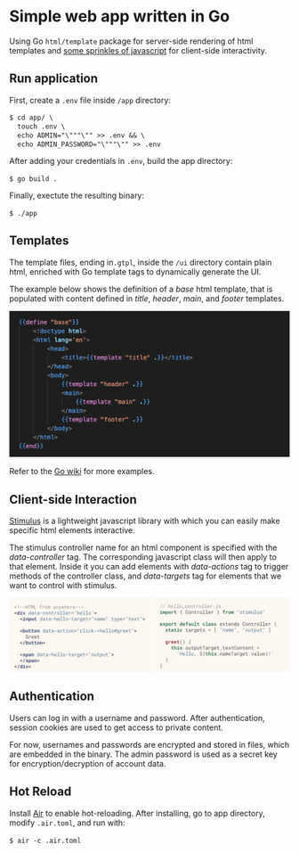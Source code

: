 # Simple web app written in Go

Using Go `html/template` package for server-side rendering of html templates and [some sprinkles of javascript](https://stimulus.hotwired.dev/) for client-side interactivity.



## Run application
First, create a `.env` file inside `/app` directory:

```
$ cd app/ \
  touch .env \ 
  echo ADMIN="\"""\"" >> .env && \
  echo ADMIN_PASSWORD="\"""\"" >> .env
```

After adding your credentials in `.env`, build the app directory:

`$ go build .`

Finally, exectute the resulting binary:

`$ ./app`

## Templates

The template files, ending in`.gtpl`, inside the `/ui` directory contain plain html, enriched with Go template tags to dynamically generate the UI.


The example below shows the definition of a *base* html template, that is populated with content defined in *title*, *header*, *main*, and *footer* templates. 

![](docs/template_example.png)

Refer to the [Go wiki](https://go.dev/doc/articles/wiki/) for more examples.


## Client-side Interaction

[Stimulus](https://stimulus.hotwired.dev/) is a lightweight javascript library with which you can easily make specific html elements interactive. 

The stimulus controller name for an html component is specified with the *data-controller* tag. The corresponding javascript class will then apply to that element. Inside it you can add elements with *data-actions* tag to trigger methods of the controller class, and *data-targets* tag for elements that we want to control with stimulus.

![](docs/stimulus_example.png)


## Authentication

Users can log in with a username and password. After authentication, session cookies are used to get access to private content.

For now, usernames and passwords are encrypted and stored in files, which are embedded in the binary. The admin password is used as a secret key for encryption/decryption of account data.

## Hot Reload

Install [Air](https://github.com/cosmtrek/air) to enable hot-reloading. After installing, go to app directory, modify `.air.toml`, and run with:

`$ air -c .air.toml `